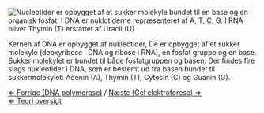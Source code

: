 ![Nucleotider er opbygget af et sukker molekyle bundet til en base og en organisk fosfat. I DNA er nuklotiderne repræsenteret af A, T, C, G. I RNA bliver Thymin (T) erstattet af Uracil (U)](https://s3-us-west-2.amazonaws.com/labster/wiki/media/Nucleotides_dk.jpg "Nucleotider er opbygget af et sukker molekyle bundet til en base og en organisk fosfat. I DNA er nuklotiderne repræsenteret af A, T, C, G. I RNA bliver Thymin (T) erstattet af Uracil (U)")

Kernen af DNA er opbygget af nukleotider, De er opbygget af et sukker
molekyle (deoxyribose i DNA og ribose i RNA), en fosfat gruppe og en
base. Sukker molekylet er bundet til både fosfatgruppen og basen. Der
findes fire slags nukleotider i DNA, som er bestemt ud fra basen bundet
til sukkermolekylet: Adenin (A), Thymin (T), Cytosin (C) og Guanin (G).

[⇐ Forrige (DNA polymerase)](/wiki/DNA_polymerase "wikilink") / [ Næste (Gel
elektroforese) ⇒](/wiki/Gel_elektroforese "wikilink")\
[⇐ Teori oversigt ](/wiki/CSI_Casen "wikilink")

